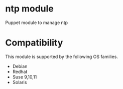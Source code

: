 # ntp module #

Puppet module to manage ntp

# Compatibility #

This module is supported by the following OS families.

 * Debian
 * Redhat
 * Suse 9,10,11
 * Solaris
